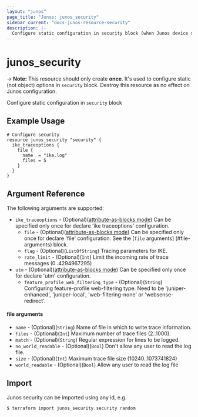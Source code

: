 ```yaml
---
layout: "junos"
page_title: "Junos: junos_security"
sidebar_current: "docs-junos-resource-security"
description: |-
  Configure static configuration in security block (when Junos device supports it)
---
```


# junos_security

-> **Note:** This resource should only create **once**. It's used to configure static (not object) options in `security` block. Destroy this resource as no effect on Junos configuration.

Configure static configuration in `security` block

## Example Usage

```hcl
# Configure security
resource junos_security "security" {
  ike_traceoptions {
    file {
      name  = "ike.log"
      files = 5
    }
  }
}
```

## Argument Reference

The following arguments are supported:

* `ike_traceoptions` - (Optional)([attribute-as-blocks mode](https://www.terraform.io/docs/configuration/attr-as-blocks.html)) Can be specified only once for declare 'ike traceoptions' configuration.
  * `file` - (Optional)([attribute-as-blocks mode](https://www.terraform.io/docs/configuration/attr-as-blocks.html)) Can be specified only once for declare 'file' configuration. See the [`file` arguments] (#file-arguments) block.
  * `flag` - (Optional)(`ListOfString`) Tracing parameters for IKE.
  * `rate_limit` - (Optional)(`Int`) Limit the incoming rate of trace messages (0..4294967295)
* `utm` - (Optional)([attribute-as-blocks mode](https://www.terraform.io/docs/configuration/attr-as-blocks.html)) Can be specified only once for declare 'utm' configuration.
  * `feature_profile_web_filtering_type` - (Optional)(`String`) Configuring feature-profile web-filtering type. Need to be 'juniper-enhanced', 'juniper-local', 'web-filtering-none' or 'websense-redirect'.

#### file arguments
* `name` - (Optional)(`String`) Name of file in which to write trace information.
* `files` - (Optional)(`Int`) Maximum number of trace files (2..1000).
* `match` - (Optional)(`String`) Regular expression for lines to be logged.
* `no_world_readable` - (Optional)(`Bool`) Don't allow any user to read the log file.
* `size` - (Optional)(`Int`) Maximum trace file size (10240..1073741824)
* `world_readable` - (Optional)(`Bool`) Allow any user to read the log file

## Import

Junos security can be imported using any id, e.g.

```
$ terraform import junos_security.security random
```
